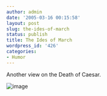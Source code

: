 ```yaml
---
author: admin
date: '2005-03-16 00:15:58'
layout: post
slug: the-ides-of-march
status: publish
title: The Ides of March
wordpress_id: '426'
categories:
- Humor
---
```


Another view on the Death of Caesar.

![image](http://www.arcanology.com/images/nulliar.jpg)
